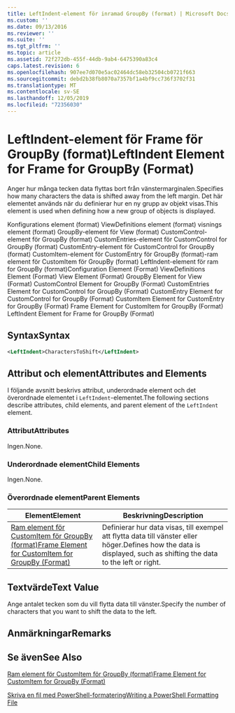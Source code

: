 ```yaml
---
title: LeftIndent-element för inramad GroupBy (format) | Microsoft Docs
ms.custom: ''
ms.date: 09/13/2016
ms.reviewer: ''
ms.suite: ''
ms.tgt_pltfrm: ''
ms.topic: article
ms.assetid: 72f272db-455f-44db-9ab4-6475390a83c4
caps.latest.revision: 6
ms.openlocfilehash: 907ee7d070e5ac02464dc58eb32504cb0721f663
ms.sourcegitcommit: debd2b38fb8070a7357bf1a4bf9cc736f3702f31
ms.translationtype: MT
ms.contentlocale: sv-SE
ms.lasthandoff: 12/05/2019
ms.locfileid: "72356030"
---
```

# <a name="leftindent-element-for-frame-for-groupby-format"></a><span data-ttu-id="51434-102">LeftIndent-element för Frame för GroupBy (format)</span><span class="sxs-lookup"><span data-stu-id="51434-102">LeftIndent Element for Frame for GroupBy (Format)</span></span>

<span data-ttu-id="51434-103">Anger hur många tecken data flyttas bort från vänstermarginalen.</span><span class="sxs-lookup"><span data-stu-id="51434-103">Specifies how many characters the data is shifted away from the left margin.</span></span> <span data-ttu-id="51434-104">Det här elementet används när du definierar hur en ny grupp av objekt visas.</span><span class="sxs-lookup"><span data-stu-id="51434-104">This element is used when defining how a new group of objects is displayed.</span></span>

<span data-ttu-id="51434-105">Konfigurations element (format) ViewDefinitions element (format) visnings element (format) GroupBy-element för View (format) CustomControl-element för GroupBy (format) CustomEntries-element för CustomControl for GroupBy (format) CustomEntry-element för CustomControl for GroupBy (format) CustomItem-element för CustomEntry för GroupBy (format)-ram element för CustomItem för GroupBy (format) LeftIndent-element för ram for GroupBy (format)</span><span class="sxs-lookup"><span data-stu-id="51434-105">Configuration Element (Format) ViewDefinitions Element (Format) View Element (Format) GroupBy Element for View (Format) CustomControl Element for GroupBy (Format) CustomEntries Element for CustomControl for GroupBy (Format) CustomEntry Element for CustomControl for GroupBy (Format) CustomItem Element for CustomEntry for GroupBy (Format) Frame Element for CustomItem for GroupBy (Format) LeftIndent Element for Frame for GroupBy (Format)</span></span>

## <a name="syntax"></a><span data-ttu-id="51434-106">Syntax</span><span class="sxs-lookup"><span data-stu-id="51434-106">Syntax</span></span>

```xml
<LeftIndent>CharactersToShift</LeftIndent>
```

## <a name="attributes-and-elements"></a><span data-ttu-id="51434-107">Attribut och element</span><span class="sxs-lookup"><span data-stu-id="51434-107">Attributes and Elements</span></span>

<span data-ttu-id="51434-108">I följande avsnitt beskrivs attribut, underordnade element och det överordnade elementet i `LeftIndent`-elementet.</span><span class="sxs-lookup"><span data-stu-id="51434-108">The following sections describe attributes, child elements, and parent element of the `LeftIndent` element.</span></span>

### <a name="attributes"></a><span data-ttu-id="51434-109">Attribut</span><span class="sxs-lookup"><span data-stu-id="51434-109">Attributes</span></span>

<span data-ttu-id="51434-110">Ingen.</span><span class="sxs-lookup"><span data-stu-id="51434-110">None.</span></span>

### <a name="child-elements"></a><span data-ttu-id="51434-111">Underordnade element</span><span class="sxs-lookup"><span data-stu-id="51434-111">Child Elements</span></span>

<span data-ttu-id="51434-112">Ingen.</span><span class="sxs-lookup"><span data-stu-id="51434-112">None.</span></span>

### <a name="parent-elements"></a><span data-ttu-id="51434-113">Överordnade element</span><span class="sxs-lookup"><span data-stu-id="51434-113">Parent Elements</span></span>

|<span data-ttu-id="51434-114">Element</span><span class="sxs-lookup"><span data-stu-id="51434-114">Element</span></span>|<span data-ttu-id="51434-115">Beskrivning</span><span class="sxs-lookup"><span data-stu-id="51434-115">Description</span></span>|
|-------------|-----------------|
|[<span data-ttu-id="51434-116">Ram element för CustomItem för GroupBy (format)</span><span class="sxs-lookup"><span data-stu-id="51434-116">Frame Element for CustomItem for GroupBy (Format)</span></span>](./frame-element-for-customitem-for-groupby-format.md)|<span data-ttu-id="51434-117">Definierar hur data visas, till exempel att flytta data till vänster eller höger.</span><span class="sxs-lookup"><span data-stu-id="51434-117">Defines how the data is displayed, such as shifting the data to the left or right.</span></span>|

## <a name="text-value"></a><span data-ttu-id="51434-118">Textvärde</span><span class="sxs-lookup"><span data-stu-id="51434-118">Text Value</span></span>

<span data-ttu-id="51434-119">Ange antalet tecken som du vill flytta data till vänster.</span><span class="sxs-lookup"><span data-stu-id="51434-119">Specify the number of characters that you want to shift the data to the left.</span></span>

## <a name="remarks"></a><span data-ttu-id="51434-120">Anmärkningar</span><span class="sxs-lookup"><span data-stu-id="51434-120">Remarks</span></span>

## <a name="see-also"></a><span data-ttu-id="51434-121">Se även</span><span class="sxs-lookup"><span data-stu-id="51434-121">See Also</span></span>

[<span data-ttu-id="51434-122">Ram element för CustomItem för GroupBy (format)</span><span class="sxs-lookup"><span data-stu-id="51434-122">Frame Element for CustomItem for GroupBy (Format)</span></span>](./frame-element-for-customitem-for-groupby-format.md)

[<span data-ttu-id="51434-123">Skriva en fil med PowerShell-formatering</span><span class="sxs-lookup"><span data-stu-id="51434-123">Writing a PowerShell Formatting File</span></span>](./writing-a-powershell-formatting-file.md)
